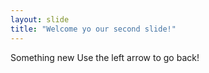 ```yaml
---
layout: slide
title: "Welcome yo our second slide!"
---
```

Something new
Use the left arrow to go back!
